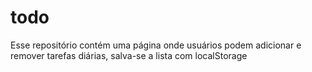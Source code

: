 # todo
 Esse repositório contém uma página onde usuários podem adicionar e remover tarefas diárias, salva-se a lista com localStorage
